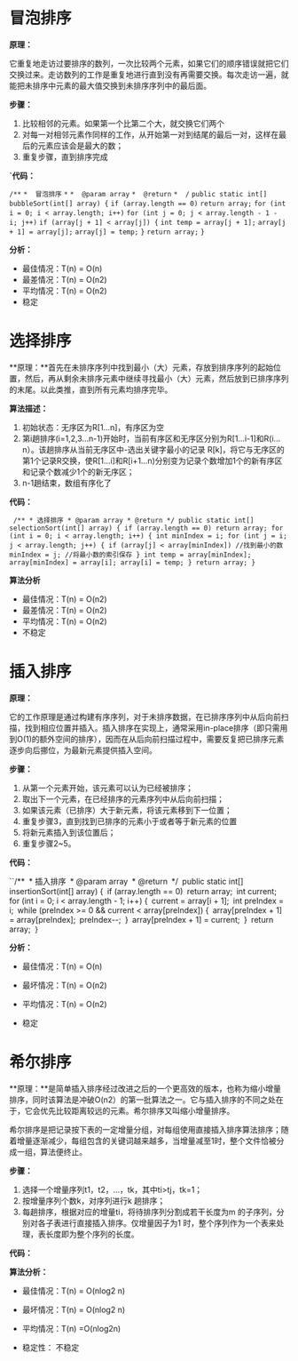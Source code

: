 # 冒泡排序

**原理：**

它重复地走访过要排序的数列，一次比较两个元素，如果它们的顺序错误就把它们交换过来。走访数列的工作是重复地进行直到没有再需要交换。每次走访一遍，就能把未排序中元素的最大值交换到未排序序列中的最后面。

**步骤：**

1.  比较相邻的元素。如果第一个比第二个大，就交换它们两个
2. 对每一对相邻元素作同样的工作，从开始第一对到结尾的最后一对，这样在最后的元素应该会是最大的数；
3. 重复步骤，直到排序完成

**`代码：**

`/**`
     `*  冒泡排序`
     `*` 
     `*  @param array`
     `*  @return`
     `*  /`
    `public static int[] bubbleSort(int[] array) {`
        `if (array.length == 0)`
            `return array;`
        `for (int i = 0; i < array.length; i++)`
            `for (int j = 0; j < array.length - 1 - i; j++)`
                `if (array[j + 1] < array[j]) {`
                    `int temp = array[j + 1];`
                    `array[j + 1] = array[j];`
                    `array[j] = temp;`
                `}`
        `return array;`
    `}`

**分析：**

* 最佳情况：T(n) = O(n)
* 最差情况：T(n) = O(n2)
* 平均情况：T(n) = O(n2)
* 稳定

# 选择排序

**原理：**首先在未排序序列中找到最小（大）元素，存放到排序序列的起始位置，然后，再从剩余未排序元素中继续寻找最小（大）元素，然后放到已排序序列的末尾。以此类推，直到所有元素均排序完毕。

**算法描述：**

1. 初始状态：无序区为R[1…n]，有序区为空
2. 第i趟排序(i=1,2,3…n-1)开始时，当前有序区和无序区分别为R[1…i-1]和R(i…n）。该趟排序从当前无序区中-选出关键字最小的记录 R[k]，将它与无序区的第1个记录R交换，使R[1…i]和R[i+1…n)分别变为记录个数增加1个的新有序区和记录个数减少1个的新无序区；
3. n-1趟结束，数组有序化了

**代码：**

` /**
     * 选择排序
          * @param array
          * @return
               */
            public static int[] selectionSort(int[] array) {
            if (array.length == 0)
                return array;
            for (int i = 0; i < array.length; i++) {
                int minIndex = i;
                for (int j = i; j < array.length; j++) {
                if (array[j] < array[minIndex]) //找到最小的数
                    minIndex = j; //将最小数的索引保存
                }
                int temp = array[minIndex];
                array[minIndex] = array[i];
                array[i] = temp;
            }
            return array;
            }`

**算法分析**

* 最佳情况：T(n) = O(n2)
* 最差情况：T(n) = O(n2)
* 平均情况：T(n) = O(n2)
* 不稳定

# 插入排序

**原理：**

它的工作原理是通过构建有序序列，对于未排序数据，在已排序序列中从后向前扫描，找到相应位置并插入。插入排序在实现上，通常采用in-place排序（即只需用到O(1)的额外空间的排序），因而在从后向前扫描过程中，需要反复把已排序元素逐步向后挪位，为最新元素提供插入空间。

**步骤：**

1. 从第一个元素开始，该元素可以认为已经被排序；
2. 取出下一个元素，在已经排序的元素序列中从后向前扫描；
3. 如果该元素（已排序）大于新元素，将该元素移到下一位置；
4. 重复步骤3，直到找到已排序的元素小于或者等于新元素的位置
5.  将新元素插入到该位置后；
6. 重复步骤2~5。

**代码：**

   ``/**`
     `* 插入排序`
     `* @param array`
     `* @return`
     `*/`
    `public static int[] insertionSort(int[] array) {`
        `if (array.length == 0)`
            `return array;`
        `int current;`
        `for (int i = 0; i < array.length - 1; i++) {`
            `current = array[i + 1];`
            `int preIndex = i;`
            `while (preIndex >= 0 && current < array[preIndex]) {`
                `array[preIndex + 1] = array[preIndex];`
                `preIndex--;`
            `}`
            `array[preIndex + 1] = current;`
        `}`
        `return array;`
    }`

**分析：**

* 最佳情况：T(n) = O(n)
* 最坏情况：T(n) = O(n2)
* 平均情况：T(n) = O(n2)

* 稳定

# 希尔排序

**原理：**是简单插入排序经过改进之后的一个更高效的版本，也称为缩小增量排序，同时该算法是冲破O(n2）的第一批算法之一。它与插入排序的不同之处在于，它会优先比较距离较远的元素。希尔排序又叫缩小增量排序。

希尔排序是把记录按下表的一定增量分组，对每组使用直接插入排序算法排序；随着增量逐渐减少，每组包含的关键词越来越多，当增量减至1时，整个文件恰被分成一组，算法便终止。

**步骤：**

1. 选择一个增量序列t1，t2，…，tk，其中ti>tj，tk=1；
2. 按增量序列个数k，对序列进行k 趟排序；
3. 每趟排序，根据对应的增量ti，将待排序列分割成若干长度为m 的子序列，分别对各子表进行直接插入排序。仅增量因子为1 时，整个序列作为一个表来处理，表长度即为整个序列的长度。

**代码：**

**算法分析：**

* 最佳情况：T(n) = O(nlog2 n)
* 最坏情况：T(n) = O(nlog2 n)
* 平均情况：T(n) =O(nlog2n)

* 稳定性： 不稳定

  